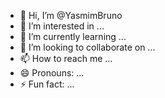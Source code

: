 - 👋 Hi, I’m @YasmimBruno
- 👀 I’m interested in ...
- 🌱 I’m currently learning ...
- 💞️ I’m looking to collaborate on ...
- 📫 How to reach me ...
- 😄 Pronouns: ...
- ⚡ Fun fact: ...

<!---
YasmimBruno/YasmimBruno is a ✨ special ✨ repository because its `README.md` (this file) appears on your GitHub profile.
You can click the Preview link to take a look at your changes.
--->
